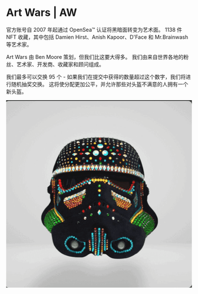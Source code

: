 # Art Wars | AW

官方账号自 2007 年起通过 OpenSea™ 认证将黑暗面转变为艺术面。 1138 件 NFT 收藏，其中包括 Damien Hirst、Anish Kapoor、D'Face 和 Mr.Brainwash 等艺术家。

Art Wars 由 Ben Moore 策划，但我们比这要大得多。 我们由来自世界各地的粉丝、艺术家、开发商、收藏家和顾问组成。

我们最多可以交换 95 个 - 如果我们在提交中获得的数量超过这个数字，我们将进行随机抽奖交换。 这将使分配更加公平，并允许那些对头盔不满意的人拥有一个新头盔。

![nft](微信截图_20220901150008.png)
